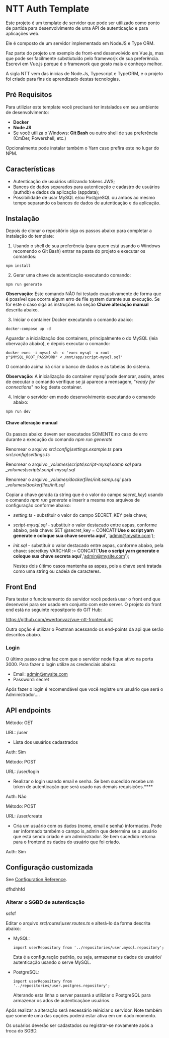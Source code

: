# NTT Auth Template

Este projeto é um template de servidor que pode ser utilizado como ponto de partida para desenvolvimento de uma API de autenticação e para aplicações web. 

Ele é composto de um servidor implementado em NodeJS e Type ORM. 

Faz parte do projeto um exemplo de front-end desenvolvido em Vue.js, mas que pode ser facilmente substiutuído pelo frameworjk de sua preferência. Escrevi em Vue.js porque é o framework que gosto mais e conheço melhor.

A sigla NTT vem das inicias de Node.Js, Typescript e TypeORM, e o projeto foi criado para fins de aprendizado destas tecnologias.

## Pré Requisitos

Para utiliziar este template você precisará ter instalados em seu ambiente de desenvolvimento:

- **Docker**
- **Node JS**
- Se você utiliza o Windows: **Git Bash** ou outro shell de sua preferência (CmDer, Powershell, etc.)

Opcionalmente pode instalar também o Yarn caso prefira este no lugar do NPM.

## Características

* Autenticação de usuários utilizando tokens JWS;
* Bancos de dados separados para autenticação e cadastro de usuários (authdb) e dados da aplicação (appdata);
* Possibilidade de usar MySQL e/ou PostgreSQL ou ambos ao mesmo tempo separando os bancos de dados de autenticação e da aplicação.

## Instalação

Depois de clonar o repositório siga os passos abaixo para completar a instalação do template:

1. Usando o shell de sua preferência (para quem está usando o Windows recomendo o Git Bash) entrar na pasta do projeto e executar os comandos:

```
npm install
```
2. Gerar uma chave de autenticação executando comando:
```
npm run generate
```
**Observação:** Este comando NÃO foi testado exaustivamente de forma que é possível que ocorra algum erro de file system durante sua execução. Se for este o caso siga as instruções na seção **Chave alteração manual** descrita abaixo.

3. Iniciar o container Docker executando o comando abaixo:
```
docker-compose up -d
```
Aguardar a inicialização dos containers, principalmente o do MySQL (leia obervação abaixo), e depois executar o comando:

```
docker exec -i mysql sh -c 'exec mysql -u root -p"$MYSQL_ROOT_PASSWORD" < /mnt/app/script-mysql.sql'
```

O comando acima irá criar o banco de dados e as tabelas do sistema.

**Observação:** A inicialização do container *mysql* pode demorar, assim, antes de executar o comando verifique se já aparece a mensagem, "*ready for connections*" no log deste container.

4. Iniciar o servidor em modo desenvolvimento executando o comando abaixo:
```
npm run dev
```

#### Chave alteração manual

Os passos abaixo devem ser executados SOMENTE no caso de erro durante a execução do comando *npm run generate*

Renomear o arquivo *src\config\settings.example.ts* para *src\config\settings.ts*

Renomear o arquivo *_volumes\scripts\script-mysql.samp.sql* para *_volumes\scripts\script-mysql.sql*

Renomear o arquivo *_volumes/dockerfiles/init.samp.sql* para *_volumes/dockerfiles/init.sql* 

Copiar a chave gerada (a string que é o valor do campo *secret_key*) usando o comando *npm run generate* e inserir a mesma nos arquivos de configuração conforme abaixo:

* *setting.ts* - substituir o valor do campo SECRET_KEY pela chave;

* *script-mysql.sql* - substituir o valor destacado entre aspas, conforme abaixo, pela chave:
  SET @secret_key = CONCAT('**Use o script yarn generate e coloque sua chave secreta aqui**', 'admin@mysite.com');

* *init.sql* - substituir o valor destacado entre aspas, conforme abaixo, pela chave:
  secretkey VARCHAR := CONCAT('**Use o script yarn generate e coloque sua chave secreta aqui**','admin@mysite.com');

  Nestes dois último casos mantenha as aspas, pois a chave será tratada como uma string ou cadeia de caracteres.

## Front End

Para testar o funcionamento do servidor você poderá usar o front end que desenvolvi para ser usado em conjunto com este server.  O projeto do front end está no seguinte reposítporio do GIT Hub:

https://github.com/ewertonvaz/vue-ntt-frontend.git

Outra opção é utilizar o Postman acessando os end-points da api que serão descritos abaixo.

### Login

O último passo acima faz com que o servidor node fique ativo na porta 3000. Para fazer o login utilize as credenciais abaixo:

* Email: admin@mysite.com
* Password: secret

Após fazer o login é recomendável que você registre um usuário que será o Administrador....

## API endpoints

Método: GET

URL: /user

* Lista dos usuários cadastrados

Auth: Sim



Método: POST

URL: /user/login

* Realizar o login usando email e senha. Se bem sucedido recebe um token de autenticação que será usado nas demais requisições.****

Auth: Não



Método: POST

URL: /user/create

* Cria um usuário com os dados (nome, email e senha) informados.  Pode ser informado também o campo is_admin que determina se o usuário que está sendo criado é um administrador. Se bem sucedido retorna para o frontend os dados do usuário que foi criado.

Auth: Sim



## Configuração customizada

See [Configuration Reference](https://cli.vuejs.org/config/).

dfhdhhfd

### Alterar o SGBD de autenticação

ssfsf

Editar o arquivo *src\routes\user.routes.ts* e alterá-lo da forma descrita abaixo:

* MySQL:

  ```
  import userRepository from '../repositories/user.mysql.repository';
  ```

  Esta é a configuração padrão, ou seja, armazenar os dados de usuário/ autenticação usando o serve MySQL.

* PostgreSQL:

  ```
  import userRepository from '../repositories/user.postgres.repository';
  ```

  Alterando esta linha o server passará a utiliziar o PostgreSQL para armazenar os ados de autenticaçãoe  usuários.

Após realizar a alteração será necessário reiniciar o servidor. Note também que somente uma das opções poderá estar ativa em um dado momento. 

Os usuários deverão ser cadastados ou registrar-se novamente após a troca do SGBD.